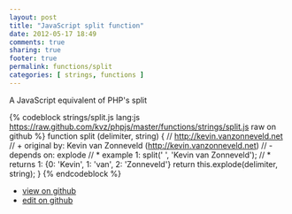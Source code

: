 ```yaml
---
layout: post
title: "JavaScript split function"
date: 2012-05-17 18:49
comments: true
sharing: true
footer: true
permalink: functions/split
categories: [ strings, functions ]
---
```

A JavaScript equivalent of PHP's split
<!-- more -->
{% codeblock strings/split.js lang:js https://raw.github.com/kvz/phpjs/master/functions/strings/split.js raw on github %}
function split (delimiter, string) {
    // http://kevin.vanzonneveld.net
    // +   original by: Kevin van Zonneveld (http://kevin.vanzonneveld.net)
    // -    depends on: explode
    // *     example 1: split(' ', 'Kevin van Zonneveld');
    // *     returns 1: {0: 'Kevin', 1: 'van', 2: 'Zonneveld'}
    return this.explode(delimiter, string);
}
{% endcodeblock %}
<ul>
 <li><a href="https://github.com/kvz/phpjs/blob/master/functions/strings/split.js">view on github</a></li>
 <li><a href="https://github.com/kvz/phpjs/edit/master/functions/strings/split.js">edit on github</a></li>
</ul>
